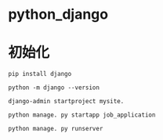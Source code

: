 # python_django

# 初始化
```commandline
pip install django

python -m django --version

django-admin startproject mysite.

python manage. py startapp job_application

python manage. py runserver
```